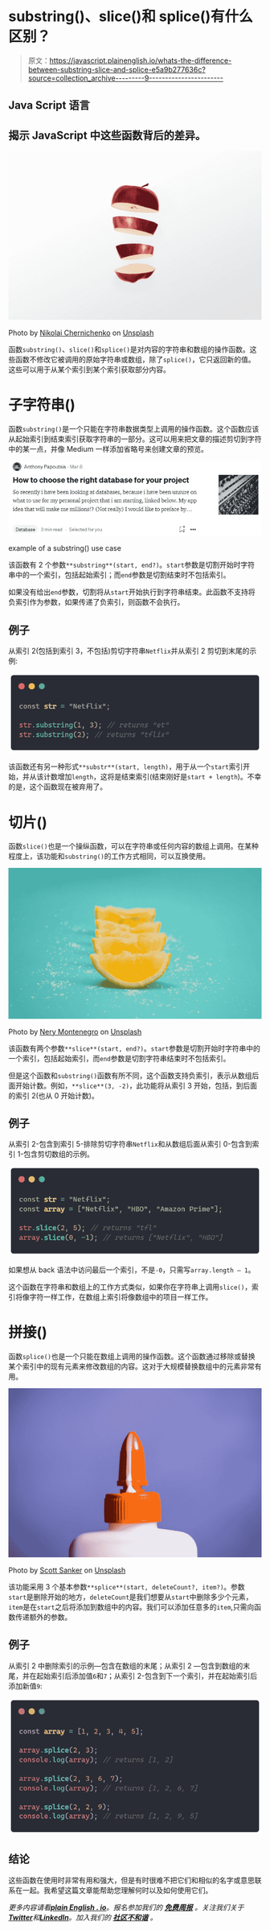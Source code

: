 # substring()、slice()和 splice()有什么区别？

> 原文：<https://javascript.plainenglish.io/whats-the-difference-between-substring-slice-and-splice-e5a9b277636c?source=collection_archive---------9----------------------->

## Java Script 语言

## 揭示 JavaScript 中这些函数背后的差异。

![](img/9b86d73e7900435f66900ec86caad1aa.png)

Photo by [Nikolai Chernichenko](https://unsplash.com/@perfectcoding?utm_source=medium&utm_medium=referral) on [Unsplash](https://unsplash.com?utm_source=medium&utm_medium=referral)

函数`substring()`、`slice()`和`splice()`是对内容的字符串和数组的操作函数。这些函数不修改它被调用的原始字符串或数组，除了`splice()`，它只返回新的值。这些可以用于从某个索引到某个索引获取部分内容。

# 子字符串()

函数`substring()`是一个只能在字符串数据类型上调用的操作函数。这个函数应该从起始索引到结束索引获取字符串的一部分。这可以用来把文章的描述剪切到字符中的某一点，并像 Medium 一样添加省略号来创建文章的预览。

![](img/f7326c564f09eab6c4170e8457958237.png)

example of a substring() use case

该函数有 2 个参数`**substring**(start, end?)`。`start`参数是切割开始时字符串中的一个索引，包括起始索引；而`end`参数是切割结束时不包括索引。

如果没有给出`end`参数，切割将从`start`开始执行到字符串结束。此函数不支持将负索引作为参数，如果传递了负索引，则函数不会执行。

## 例子

从索引 2(包括到索引 3，不包括)剪切字符串`Netflix`并从索引 2 剪切到末尾的示例:

![](img/bb0919e38ef4fad4b68efebef8ba925e.png)

该函数还有另一种形式`**substr**(start, length)`，用于从一个`start`索引开始，并从该计数增加`length`，这将是结束索引(结束刚好是`start + length`)。不幸的是，这个函数现在被弃用了。

# 切片()

函数`slice()`也是一个操纵函数，可以在字符串或任何内容的数组上调用。在某种程度上，该功能和`substring()`的工作方式相同，可以互换使用。

![](img/60ef2ec23b4cbd3dd9540b977baae650.png)

Photo by [Nery Montenegro](https://unsplash.com/@neryfabiola_?utm_source=medium&utm_medium=referral) on [Unsplash](https://unsplash.com?utm_source=medium&utm_medium=referral)

该函数有两个参数`**slice**(start, end?)`。`start`参数是切割开始时字符串中的一个索引，包括起始索引，而`end`参数是切割字符串结束时不包括索引。

但是这个函数和`substring()`函数有所不同，这个函数支持负索引，表示从数组后面开始计数。例如，`**slice**(3, -2)`，此功能将从索引 3 开始，包括，到后面的索引 2(也从 0 开始计数)。

## 例子

从索引 2-包含到索引 5-排除剪切字符串`Netflix`和从数组后面从索引 0-包含到索引 1-包含剪切数组的示例。

![](img/1f0c65d395cb60f98c41446b4e8c3062.png)

如果想从 back 语法中访问最后一个索引，不是`-0`，只需写`array.length — 1`。

这个函数在字符串和数组上的工作方式类似，如果你在字符串上调用`slice()`，索引将像字符一样工作，在数组上索引将像数组中的项目一样工作。

# 拼接()

函数`splice()`也是一个只能在数组上调用的操作函数。这个函数通过移除或替换某个索引中的现有元素来修改数组的内容。这对于大规模替换数组中的元素非常有用。

![](img/42c1982a5de5301e690dd2c91396574c.png)

Photo by [Scott Sanker](https://unsplash.com/@scottsanker?utm_source=medium&utm_medium=referral) on [Unsplash](https://unsplash.com?utm_source=medium&utm_medium=referral)

该功能采用 3 个基本参数`**splice**(start, deleteCount?, item?)`。参数`start`是删除开始的地方，`deleteCount`是我们想要从`start`中删除多少个元素，`item`是在`start`之后将添加到数组中的内容。我们可以添加任意多的`item`,只需向函数传递额外的参数。

## 例子

从索引 2 中删除索引的示例—包含在数组的末尾；从索引 2 —包含到数组的末尾，并在起始索引后添加值`6`和`7`；从索引 2-包含到下一个索引，并在起始索引后添加新值`9`:

![](img/c3aad36092c6c181a82aaba242d50a0d.png)

## 结论

这些函数在使用时非常有用和强大，但是有时很难不把它们和相似的名字或意思联系在一起。我希望这篇文章能帮助您理解何时以及如何使用它们。

*更多内容请看*[***plain English . io***](https://plainenglish.io/)*。报名参加我们的* [***免费周报***](http://newsletter.plainenglish.io/) *。关注我们关于*[***Twitter***](https://twitter.com/inPlainEngHQ)*和*[***LinkedIn***](https://www.linkedin.com/company/inplainenglish/)*。加入我们的* [***社区不和谐***](https://discord.gg/GtDtUAvyhW) *。*